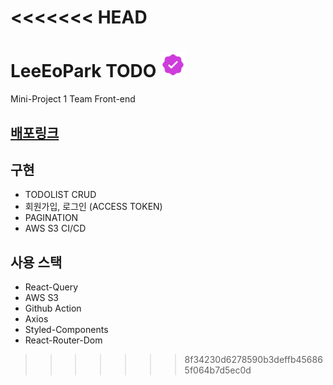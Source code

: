 <<<<<<< HEAD
=======
# LeeEoPark TODO  <img src="./public/logo.png" width="40" height="40"/> 
Mini-Project 1 Team Front-end

## [배포링크](http://mini-project-jay.s3-website.ap-northeast-2.amazonaws.com/)

## 구현

- TODOLIST CRUD
- 회원가입, 로그인 (ACCESS TOKEN)
- PAGINATION
- AWS S3 CI/CD

## 사용 스택

- React-Query
- AWS S3
- Github Action
- Axios
- Styled-Components
- React-Router-Dom
>>>>>>> 8f34230d6278590b3deffb456865f064b7d5ec0d
